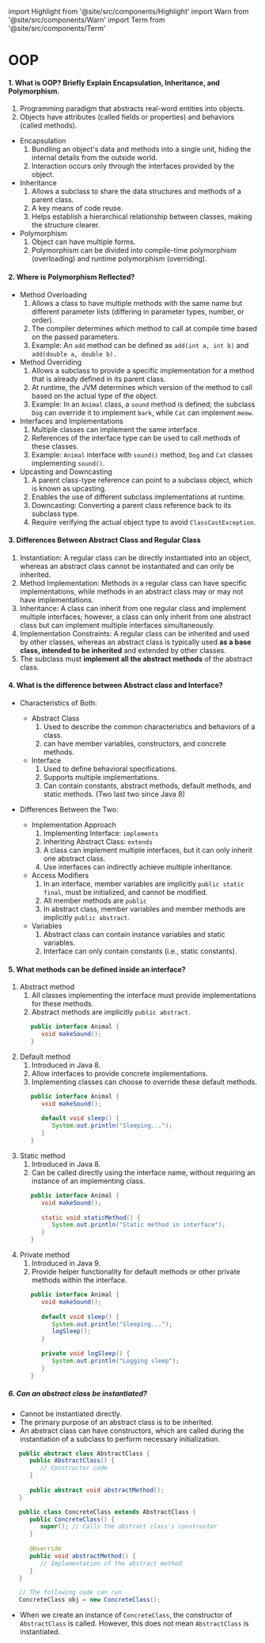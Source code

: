 import Highlight from '@site/src/components/Highlight'
import Warn from '@site/src/components/Warn'
import Term from '@site/src/components/Term'

# OOP
#### 1. What is OOP? Briefly Explain Encapsulation, Inheritance, and Polymorphism.
   1. Programming paradigm that abstracts real-word entities into objects.
   2. Objects have attributes (called fields or properties) and behaviors (called methods).

- <Term>Encapsulation</Term>
   1. Bundling an object's data and methods into a single unit, hiding the internal details from the outside world.
   2. Interaction occurs only through the interfaces provided by the object.
- <Term>Inheritance</Term>
   1. Allows a subclass to share the data structures and methods of a parent class.
   2. A key means of code reuse.
   3. Helps establish a hierarchical relationship between classes, making the structure clearer.
- <Term>Polymorphism</Term>
   1. Object can have multiple forms.
   2. Polymorphism can be divided into compile-time polymorphism (overloading) and runtime polymorphism (overriding).


#### 2. Where is Polymorphism Reflected?
- <Term>Method Overloading</Term>
   1. Allows a class to have multiple methods with the same name but different parameter lists (differing in parameter types, number, or order).
   2. The compiler determines which method to call at compile time based on the passed parameters.
   3. Example: An `add` method can be defined as `add(int a, int b)` and `add(double a, double b).`
- <Term>Method Overriding</Term>
   1. Allows a subclass to provide a specific implementation for a method that is already defined in its parent class.
   2. At runtime, the JVM determines which version of the method to call based on the actual type of the object.
   3. Example: In an `Animal` class, a `sound` method is defined; the subclass `Dog` can override it to implement `bark`, while `Cat` can implement `meow`.
- Interfaces and Implementations
   1. Multiple classes can implement the same interface.
   2. References of the interface type can be used to call methods of these classes.
   3. Example: `Animal` interface with `sound()` method, `Dog` and `Cat` classes implementing `sound()`.
- Upcasting and Downcasting
   1. A parent class-type reference can point to a subclass object, which is known as upcasting.
   2. Enables the use of different subclass implementations at runtime.
   3. Downcasting: Converting a parent class reference back to its subclass type.
   4. Require verifying the actual object type to avoid `ClassCastException`.

#### 3. Differences Between Abstract Class and Regular Class
   1. Instantiation: A regular class can be directly instantiated into an object, whereas an abstract class cannot be instantiated and can only be inherited.
   2. Method Implementation: Methods in a regular class can have specific implementations, while methods in an abstract class may or may not have implementations.
   3. Inheritance: A class can inherit from one regular class and implement multiple interfaces; however, a class can only inherit from one abstract class but can implement multiple interfaces simultaneously.
   4. Implementation Constraints: A regular class can be inherited and used by other classes, whereas an abstract class is typically used **as a base class, intended to be inherited** and extended by other classes.
   5. The subclass must **implement all the abstract methods** of the abstract class.

#### 4. What is the difference between Abstract class and Interface?
- Characteristics of Both:
   - <Term>Abstract Class</Term>
      1. Used to describe the common characteristics and behaviors of a class.
      2. can have member variables, constructors, and concrete methods.
   - <Term>Interface</Term>
      1. Used to define behavioral specifications.
      2. Supports multiple implementations.
      3. Can contain constants, abstract methods, default methods, and static methods. (Two last two since Java 8)

- Differences Between the Two:
   - Implementation Approach
      1. Implementing Interface: `implements`
      2. Inheriting Abstract Class: `extends`
      3. A class can implement multiple interfaces, but it can only inherit one abstract class.
      4. Use interfaces can indirectly achieve multiple inheritance.
   - Access Modifiers
      1. In an interface, member variables are implicitly `public static final`, must be initialized, and cannot be modified.
      2. All member methods are `public`
      3. In abstract class, member variables and member methods are implicitly `public abstract`.
   - Variables
      1. Abstract class can contain instance variables and static variables.
      2. Interface can only contain constants (i.e., static constants).

#### 5. What methods can be defined inside an interface?
   1. Abstract method
      1. All classes implementing the interface must provide implementations for these methods.
      2. Abstract methods are implicitly `public abstract`.
      ```java  
         public interface Animal {
            void makeSound();
         }
      ```
   2. Default method
      1. Introduced in Java 8.
      2. Allow interfaces to provide concrete implementations.
      3. Implementing classes can choose to override these default methods.
      ```java
         public interface Animal {
            void makeSound();
            
            default void sleep() {
               System.out.println("Sleeping...");
            }
         }
      ```
   3. Static method
      1. Introduced in Java 8.
      2. Can be called directly using the interface name, without requiring an instance of an implementing class.
      ```java
         public interface Animal {
            void makeSound();
            
            static void staticMethod() {
               System.out.println("Static method in interface");
            }
         }
      ```
   4. Private method
      1. Introduced in Java 9.
      2. Provide helper functionality for default methods or other private methods within the interface.
      ```java
         public interface Animal {
            void makeSound();
            
            default void sleep() {
               System.out.println("Sleeping...");
               logSleep();
            }
            
            private void logSleep() {
               System.out.println("Logging sleep");
            }
         }
      ```

##### 6. Can an abstract class be instantiated?
   - <Warn>Cannot</Warn> be instantiated directly.
   - The primary purpose of an abstract class is to be inherited.
   - An abstract class can have constructors, which are called during the instantiation of a subclass to perform necessary initialization.

   ```java
      public abstract class AbstractClass {
         public AbstractClass() {
            // Constructor code
         }
         
         public abstract void abstractMethod();
      }

      public class ConcreteClass extends AbstractClass {
         public ConcreteClass() {
            super(); // Calls the abstract class's constructor
         }
         
         @Override
         public void abstractMethod() {
            // Implementation of the abstract method
         }
      }

      // The following code can run
      ConcreteClass obj = new ConcreteClass();
   ```
   - When we create an instance of `ConcreteClass`, the constructor of `AbstractClass` is called. However, this does not mean `AbstractClass` is instantiated.
